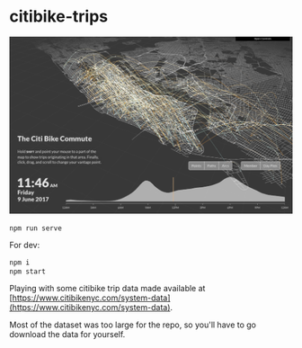 # citibike-trips

![citibike-trips](/citibike-trips.png?raw=true "citibike-trips")

```
npm run serve
```

For dev:
```
npm i
npm start
```

Playing with some citibike trip data made available at [https://www.citibikenyc.com/system-data](https://www.citibikenyc.com/system-data).

Most of the dataset was too large for the repo, so you'll have to go download the data for yourself.
